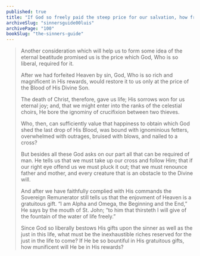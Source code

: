 ```yaml
---
published: true
title: "If God so freely paid the steep price for our salvation, how freely must his bountifulness flow in heaven for us?"
archiveSlug: "sinnersguide00luis"
archivePage: "100"
bookSlug: "the-sinners-guide"
---
```


> Another consideration which will help us to form some idea of the eternal beatitude promised us is the price which God, Who is so liberal, required for it.
> 
> After we had forfeited Heaven by sin, God, Who is so rich and magnificent in His rewards, would restore it to us only at the price of the Blood of His Divine Son.
> 
> The death of Christ, therefore, gave us life; His sorrows won for us eternal joy; and, that we might enter into the ranks of the celestial choirs, He bore the ignominy of crucifixion between two thieves.
> 
> Who, then, can sufficiently value that happiness to obtain which God shed the last drop of His Blood, was bound with ignominious fetters, overwhelmed with outrages, bruised with blows, and nailed to a cross?
> 
> But besides all these God asks on our part all that can be required of man. He tells us that we must take up our cross and follow Him; that if our right eye offend us we must pluck it out; that we must renounce father and mother, and every creature that is an obstacle to the Divine will.
> 
> And after we have faithfully complied with His commands the Sovereign Remunerator still tells us that the enjovment of Heaven is a gratuitous gift. “I am Alpha and Omega, the Beginning and the End,” He says by the mouth of St. John; “to him that thirsteth I will give of the fountain of the water of life freely.”
> 
> Since God so liberally bestows His gifts upon the sinner as well as the just in this life, what must be the inexhaustible riches reserved for the just in the life to come? If He be so bountiful in His gratuitous gifts, how munificent will He be in His rewards?
